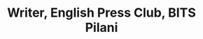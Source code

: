 ---
title: Writer, English Press Club, BITS Pilani
tags: [January 2021-April 2021]
style: border
color: default
description: I was a member of a team of eight first-year student writers and graphic designers. As members of the EPC, we were responsible for covering fest events (during APOGEE) and other campus happenings and writing articles on them.
external_url: www.epcbits.com
---